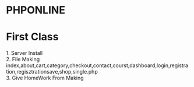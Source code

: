 # PHPONLINE

<h1>First Class</h1>
1. Server Install <br>
2. File Making index,about,cart,category,checkout,contact,courst,dashboard,login,registration,regisztrationsave,shop,single.php <br>
3. Give HomeWork From Making <br>
